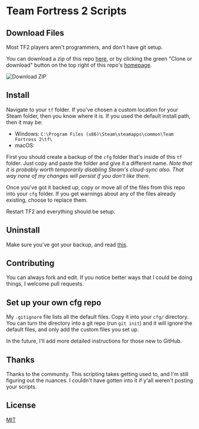# Team Fortress 2 Scripts

## Download Files

Most TF2 players aren't programmers, and don't have git setup.

You can download a zip of this repo [here](https://github.com/reeddunkle/cfg/archive/master.zip), or by clicking the green "Clone or download" button on the top right of this repo's [homepage](https://github.com/reeddunkle/cfg).

![Download ZIP](http://i.imgur.com/lF3GOYJ.png)

## Install

Navigate to your `tf` folder. If you've chosen a custom location for your Steam folder, then you know where it is. If you used the default install path, then it may be:

* Windows: `C:\Program Files (x86)\Steam\steamapps\common\Team Fortress 2\tf\`
* macOS:

First you should create a backup of the `cfg` folder that's inside of this `tf` folder. Just copy and paste the folder and give it a different name. _Note that it is probably worth temporarily disabling Steam's cloud-sync also. That way none of my changes will persist if you don't like them._

Once you've got it backed up, copy or move all of the files from this repo into your `cfg` folder. If you get warnings about any of the files already existing, choose to replace them.

Restart TF2 and everything should be setup.

## Uninstall

Make sure you've got your backup, and read [this](./custom/README.md).

## Contributing

You can always fork and edit. If you notice better ways that I could be doing things, I welcome pull requests.

## Set up your own cfg repo

My `.gitignore` file lists all the default files. Copy it into your `cfg/` directory. You can turn the directory into a git repo (run `git init`) and it will ignore the default files, and only add the custom files you set up.

In the future, I'll add more detailed instructions for those new to GitHub.

## Thanks

Thanks to the community. This scripting takes getting used to, and I'm still figuring out the nuances. I couldn't have gotten into it if y'all weren't posting your scripts.

## License

[MIT](./LICENSE.txt)
